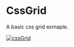 # CssGrid
A basic css grid exmaple.

 [
![cssGrid](https://user-images.githubusercontent.com/54447040/66826061-95ebf300-ef19-11e9-8d60-03df1cb2b560.PNG)
](url)
